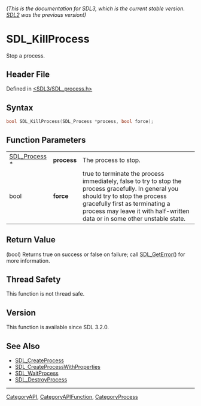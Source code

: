 ###### (This is the documentation for SDL3, which is the current stable version. [SDL2](https://wiki.libsdl.org/SDL2/) was the previous version!)
# SDL_KillProcess

Stop a process.

## Header File

Defined in [<SDL3/SDL_process.h>](https://github.com/libsdl-org/SDL/blob/main/include/SDL3/SDL_process.h)

## Syntax

```c
bool SDL_KillProcess(SDL_Process *process, bool force);
```

## Function Parameters

|                              |             |                                                                                                                                                                                                                                                      |
| ---------------------------- | ----------- | ---------------------------------------------------------------------------------------------------------------------------------------------------------------------------------------------------------------------------------------------------- |
| [SDL_Process](SDL_Process) * | **process** | The process to stop.                                                                                                                                                                                                                                 |
| bool                         | **force**   | true to terminate the process immediately, false to try to stop the process gracefully. In general you should try to stop the process gracefully first as terminating a process may leave it with half-written data or in some other unstable state. |

## Return Value

(bool) Returns true on success or false on failure; call
[SDL_GetError](SDL_GetError)() for more information.

## Thread Safety

This function is not thread safe.

## Version

This function is available since SDL 3.2.0.

## See Also

- [SDL_CreateProcess](SDL_CreateProcess)
- [SDL_CreateProcessWithProperties](SDL_CreateProcessWithProperties)
- [SDL_WaitProcess](SDL_WaitProcess)
- [SDL_DestroyProcess](SDL_DestroyProcess)

----
[CategoryAPI](CategoryAPI), [CategoryAPIFunction](CategoryAPIFunction), [CategoryProcess](CategoryProcess)

